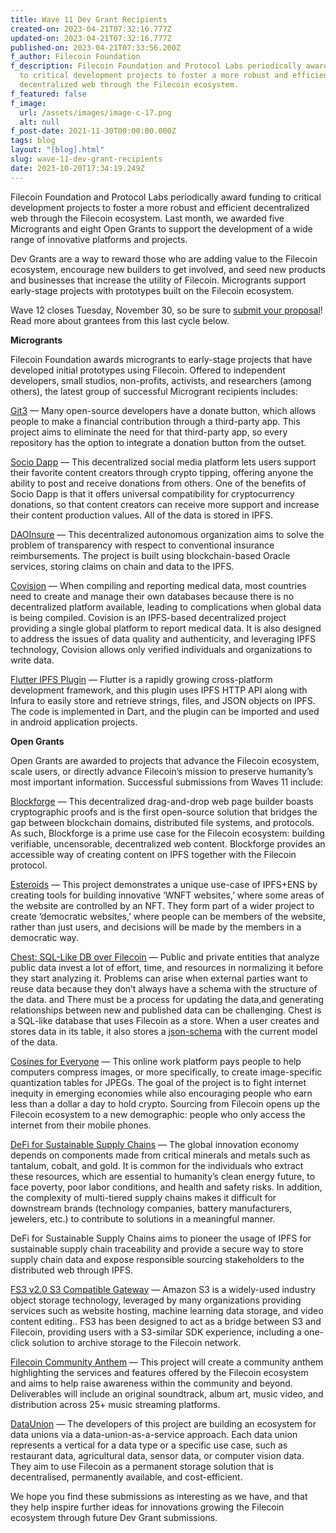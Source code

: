 ```yaml
---
title: Wave 11 Dev Grant Recipients
created-on: 2023-04-21T07:32:16.777Z
updated-on: 2023-04-21T07:32:16.777Z
published-on: 2023-04-21T07:33:56.200Z
f_author: Filecoin Foundation
f_description: Filecoin Foundation and Protocol Labs periodically award funding
  to critical development projects to foster a more robust and efficient
  decentralized web through the Filecoin ecosystem.
f_featured: false
f_image:
  url: /assets/images/image-c-17.png
  alt: null
f_post-date: 2021-11-30T00:00:00.000Z
tags: blog
layout: "[blog].html"
slug: wave-11-dev-grant-recipients
date: 2023-10-20T17:34:19.249Z
---
```


Filecoin Foundation and Protocol Labs periodically award funding to critical development projects to foster a more robust and efficient decentralized web through the Filecoin ecosystem. Last month, we awarded five Microgrants and eight Open Grants to support the development of a wide range of innovative platforms and projects.

Dev Grants are a way to reward those who are adding value to the Filecoin ecosystem, encourage new builders to get involved, and seed new products and businesses that increase the utility of Filecoin. Microgrants support early-stage projects with prototypes built on the Filecoin ecosystem.

Wave 12 closes Tuesday, November 30, so be sure to [submit your proposal](https://github.com/filecoin-project/devgrants#-how-to-apply)! Read more about grantees from this last cycle below.

**Microgrants**

Filecoin Foundation awards microgrants to early-stage projects that have developed initial prototypes using Filecoin. Offered to independent developers, small studios, non-profits, activists, and researchers (among others), the latest group of successful Microgrant recipients includes:

[Git3](https://github.com/ipfs/devgrants/issues/114) — Many open-source developers have a donate button, which allows people to make a financial contribution through a third-party app. This project aims to eliminate the need for that third-party app, so every repository has the option to integrate a donation button from the outset.

[Socio Dapp](https://github.com/ipfs/devgrants/issues/115) — This decentralized social media platform lets users support their favorite content creators through crypto tipping, offering anyone the ability to post and receive donations from others. One of the benefits of Socio Dapp is that it offers universal compatibility for cryptocurrency donations, so that content creators can receive more support and increase their content production values. All of the data is stored in IPFS.

[DAOInsure](https://github.com/ipfs/devgrants/issues/116) — This decentralized autonomous organization aims to solve the problem of transparency with respect to conventional insurance reimbursements. The project is built using blockchain-based Oracle services, storing claims on chain and data to the IPFS.

[Covision](https://github.com/ipfs/devgrants/issues/119) — When compiling and reporting medical data, most countries need to create and manage their own databases because there is no decentralized platform available, leading to complications when global data is being compiled. Covision is an IPFS-based decentralized project providing a single global platform to report medical data. It is also designed to address the issues of data quality and authenticity, and leveraging IPFS technology, Covision allows only verified individuals and organizations to write data.

[Flutter IPFS Plugin](https://github.com/ipfs/devgrants/issues/121) — Flutter is a rapidly growing cross-platform development framework, and this plugin uses IPFS HTTP API along with Infura to easily store and retrieve strings, files, and JSON objects on IPFS. The code is implemented in Dart, and the plugin can be imported and used in android application projects.

**Open Grants**

Open Grants are awarded to projects that advance the Filecoin ecosystem, scale users, or directly advance Filecoin’s mission to preserve humanity’s most important information. Successful submissions from Waves 11 include:

[Blockforge](https://github.com/filecoin-project/devgrants/issues/354) — This decentralized drag-and-drop web page builder boasts cryptographic proofs and is the first open-source solution that bridges the gap between blockchain domains, distributed file systems, and protocols. As such, Blockforge is a prime use case for the Filecoin ecosystem: building verifiable, uncensorable, decentralized web content. Blockforge provides an accessible way of creating content on IPFS together with the Filecoin protocol.

[Esteroids](https://github.com/filecoin-project/devgrants/issues/357) — This project demonstrates a unique use-case of IPFS+ENS by creating tools for building innovative ‘WNFT websites,’ where some areas of the website are controlled by an NFT. They form part of a wider project to create ‘democratic websites,’ where people can be members of the website, rather than just users, and decisions will be made by the members in a democratic way.

[Chest: SQL-Like DB over Filecoin](https://github.com/filecoin-project/devgrants/issues/382) — Public and private entities that analyze public data invest a lot of effort, time, and resources in normalizing it before they start analyzing it. Problems can arise when external parties want to reuse data because they don’t always have a schema with the structure of the data. and There must be a process for updating the data,and generating relationships between new and published data can be challenging. Chest is a SQL-like database that uses Filecoin as a store. When a user creates and stores data in its table, it also stores a [json-schema](https://json-schema.org/) with the current model of the data.

[Cosines for Everyone](https://github.com/filecoin-project/devgrants/issues/383) — This online work platform pays people to help computers compress images, or more specifically, to create image-specific quantization tables for JPEGs. The goal of the project is to fight internet inequity in emerging economies while also encouraging people who earn less than a dollar a day to hold crypto. Sourcing from Filecoin opens up the Filecoin ecosystem to a new demographic: people who only access the internet from their mobile phones.

[DeFi for Sustainable Supply Chains](https://github.com/PowVT/devgrants/blob/master/open-grants/open-proposal-defi-for-sustainable-supply-chains.md) — The global innovation economy depends on components made from critical minerals and metals such as tantalum, cobalt, and gold. It is common for the individuals who extract these resources, which are essential to humanity’s clean energy future, to face poverty, poor labor conditions, and health and safety risks. In addition, the complexity of multi-tiered supply chains makes it difficult for downstream brands (technology companies, battery manufacturers, jewelers, etc.) to contribute to solutions in a meaningful manner.

DeFi for Sustainable Supply Chains aims to pioneer the usage of IPFS for sustainable supply chain traceability and provide a secure way to store supply chain data and expose responsible sourcing stakeholders to the distributed web through IPFS.

[FS3 v2.0 S3 Compatible Gateway](https://github.com/filecoin-project/devgrants/issues/363) — Amazon S3 is a widely-used industry object storage technology, leveraged by many organizations providing services such as website hosting, machine learning data storage, and video content editing.. FS3 has been designed to act as a bridge between S3 and Filecoin, providing users with a S3-similar SDK experience, including a one-click solution to archive storage to the Filecoin network.

[Filecoin Community Anthem](https://github.com/filecoin-project/devgrants/issues/366) — This project will create a community anthem highlighting the services and features offered by the Filecoin ecosystem and aims to help raise awareness within the community and beyond. Deliverables will include an original soundtrack, album art, music video, and distribution across 25+ music streaming platforms.

[DataUnion](https://github.com/filecoin-project/devgrants/issues/379) — The developers of this project are building an ecosystem for data unions via a data-union-as-a-service approach. Each data union represents a vertical for a data type or a specific use case, such as restaurant data, agricultural data, sensor data, or computer vision data. They aim to use Filecoin as a permanent storage solution that is decentralised, permanently available, and cost-efficient.

We hope you find these submissions as interesting as we have, and that they help inspire further ideas for innovations growing the Filecoin ecosystem through future Dev Grant submissions.
